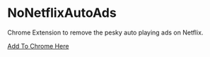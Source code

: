 # NoNetflixAutoAds

Chrome Extension to remove the pesky auto playing ads on Netflix. 

[Add To Chrome Here](https://chrome.google.com/webstore/detail/goodbye-netflix-autoplayi/gpnkojeppmelhcenfanllpjaiiompkho)
